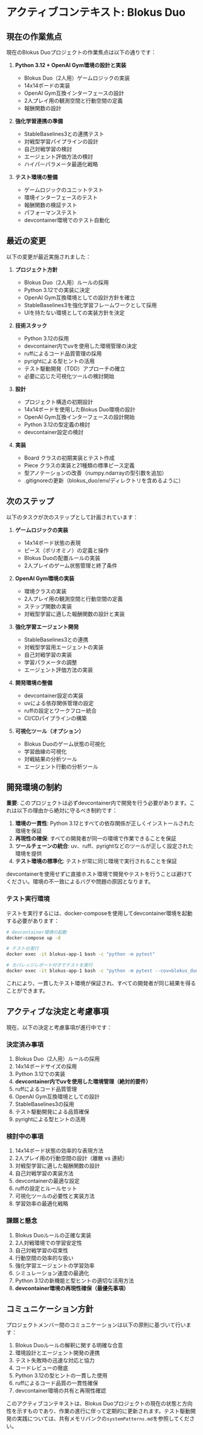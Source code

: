 # アクティブコンテキスト: Blokus Duo

## 現在の作業焦点

現在のBlokus Duoプロジェクトの作業焦点は以下の通りです：

1. **Python 3.12 + OpenAI Gym環境の設計と実装**
   - Blokus Duo（2人用）ゲームロジックの実装
   - 14x14ボードの実装
   - OpenAI Gym互換インターフェースの設計
   - 2人プレイ用の観測空間と行動空間の定義
   - 報酬関数の設計

2. **強化学習連携の準備**
   - StableBaselines3との連携テスト
   - 対戦型学習パイプラインの設計
   - 自己対戦学習の検討
   - エージェント評価方法の検討
   - ハイパーパラメータ最適化戦略

3. **テスト環境の整備**
   - ゲームロジックのユニットテスト
   - 環境インターフェースのテスト
   - 報酬関数の検証テスト
   - パフォーマンステスト
   - devcontainer環境でのテスト自動化

## 最近の変更

以下の変更が最近実施されました：

1. **プロジェクト方針**
   - Blokus Duo（2人用）ルールの採用
   - Python 3.12での実装に決定
   - OpenAI Gym互換環境としての設計方針を確立
   - StableBaselines3を強化学習フレームワークとして採用
   - UIを持たない環境としての実装方針を決定

2. **技術スタック**
   - Python 3.12の採用
   - devcontainer内でuvを使用した環境管理の決定
   - ruffによるコード品質管理の採用
   - pyrightによる型ヒントの活用
   - テスト駆動開発（TDD）アプローチの確立
   - 必要に応じた可視化ツールの検討開始

3. **設計**
   - プロジェクト構造の初期設計
   - 14x14ボードを使用したBlokus Duo環境の設計
   - OpenAI Gym互換インターフェースの設計開始
   - Python 3.12の型定義の検討
   - devcontainer設定の検討

4. **実装**
   - Board クラスの初期実装とテスト作成
   - Piece クラスの実装と21種類の標準ピース定義
   - 型アノテーションの改善（numpy.ndarrayの型引数を追加）
   - .gitignoreの更新（blokus_duo/env/ディレクトリを含めるように）

## 次のステップ

以下のタスクが次のステップとして計画されています：

1. **ゲームロジックの実装**
   - 14x14ボード状態の表現
   - ピース（ポリオミノ）の定義と操作
   - Blokus Duoの配置ルールの実装
   - 2人プレイのゲーム状態管理と終了条件

2. **OpenAI Gym環境の実装**
   - 環境クラスの実装
   - 2人プレイ用の観測空間と行動空間の定義
   - ステップ関数の実装
   - 対戦型学習に適した報酬関数の設計と実装

3. **強化学習エージェント開発**
   - StableBaselines3との連携
   - 対戦型学習用エージェントの実装
   - 自己対戦学習の実装
   - 学習パラメータの調整
   - エージェント評価方法の実装

4. **開発環境の整備**
   - devcontainer設定の実装
   - uvによる依存関係管理の設定
   - ruffの設定とワークフロー統合
   - CI/CDパイプラインの構築

5. **可視化ツール（オプション）**
   - Blokus Duoのゲーム状態の可視化
   - 学習曲線の可視化
   - 対戦結果の分析ツール
   - エージェント行動の分析ツール

## 開発環境の制約

**重要**: このプロジェクトは必ずdevcontainer内で開発を行う必要があります。これは以下の理由から絶対に守るべき制約です：

1. **環境の一貫性**: Python 3.12とすべての依存関係が正しくインストールされた環境を保証
2. **再現性の確保**: すべての開発者が同一の環境で作業できることを保証
3. **ツールチェーンの統合**: uv、ruff、pyrightなどのツールが正しく設定された環境を提供
4. **テスト環境の標準化**: テストが常に同じ環境で実行されることを保証

devcontainerを使用せずに直接ホスト環境で開発やテストを行うことは避けてください。環境の不一致によるバグや問題の原因となります。

### テスト実行環境

テストを実行するには、docker-composeを使用してdevcontainer環境を起動する必要があります：

```bash
# devcontainer環境の起動
docker-compose up -d

# テストの実行
docker exec -it blokus-app-1 bash -c "python -m pytest"

# カバレッジレポート付きでテストを実行
docker exec -it blokus-app-1 bash -c "python -m pytest --cov=blokus_duo"
```

これにより、一貫したテスト環境が保証され、すべての開発者が同じ結果を得ることができます。

## アクティブな決定と考慮事項

現在、以下の決定と考慮事項が進行中です：

### 決定済み事項

1. Blokus Duo（2人用）ルールの採用
2. 14x14ボードサイズの採用
3. Python 3.12での実装
4. **devcontainer内でuvを使用した環境管理（絶対的要件）**
5. ruffによるコード品質管理
6. OpenAI Gym互換環境としての設計
7. StableBaselines3の採用
8. テスト駆動開発による品質確保
9. pyrightによる型ヒントの活用

### 検討中の事項

1. 14x14ボード状態の効率的な表現方法
2. 2人プレイ用の行動空間の設計（離散 vs 連続）
3. 対戦型学習に適した報酬関数の設計
4. 自己対戦学習の実装方法
5. devcontainerの最適な設定
6. ruffの設定とルールセット
7. 可視化ツールの必要性と実装方法
8. 学習効率の最適化戦略

### 課題と懸念

1. Blokus Duoルールの正確な実装
2. 2人対戦環境での学習安定性
3. 自己対戦学習の収束性
4. 行動空間の効率的な扱い
5. 強化学習エージェントの学習効率
6. シミュレーション速度の最適化
7. Python 3.12の新機能と型ヒントの適切な活用方法
8. **devcontainer環境の再現性確保（最優先事項）**

## コミュニケーション方針

プロジェクトメンバー間のコミュニケーションは以下の原則に基づいて行います：

1. Blokus Duoルールの解釈に関する明確な合意
2. 環境設計とエージェント開発の連携
3. テスト失敗時の迅速な対応と協力
4. コードレビューの徹底
5. Python 3.12の型ヒントの一貫した使用
6. ruffによるコード品質の一貫性確保
7. devcontainer環境の共有と再現性確認

このアクティブコンテキストは、Blokus Duoプロジェクトの現在の状態と方向性を示すものであり、作業の進行に伴って定期的に更新されます。テスト駆動開発の実践については、共有メモリバンクの`systemPatterns.md`を参照してください。
